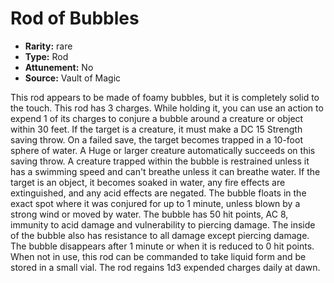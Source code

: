 
# Rod of Bubbles

* **Rarity:** rare
* **Type:** Rod
* **Attunement:** No
* **Source:** Vault of Magic


This rod appears to be made of foamy bubbles, but it is completely solid to the touch. This rod has 3 charges. While holding it, you can use an action to expend 1 of its charges to conjure a bubble around a creature or object within 30 feet. If the target is a creature, it must make a DC 15 Strength saving throw. On a failed save, the target becomes trapped in a 10-foot sphere of water. A Huge or larger creature automatically succeeds on this saving throw. A creature trapped within the bubble is restrained unless it has a swimming speed and can't breathe unless it can breathe water. If the target is an object, it becomes soaked in water, any fire effects are extinguished, and any acid effects are negated. The bubble floats in the exact spot where it was conjured for up to 1 minute, unless blown by a strong wind or moved by water. The bubble has 50 hit points, AC 8, immunity to acid damage and vulnerability to piercing damage. The inside of the bubble also has resistance to all damage except piercing damage. The bubble disappears after 1 minute or when it is reduced to 0 hit points. When not in use, this rod can be commanded to take liquid form and be stored in a small vial. The rod regains 1d3 expended charges daily at dawn.

